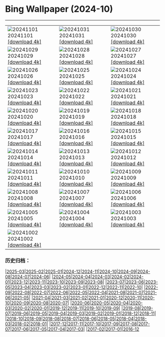 # Bing Wallpaper (2024-10)
**************

<table><tr><td><img class="wallpaper" src="https://www.bing.com/th?id=OHR.HauntedEdinburgh_ROW5659836156_1920x1080.jpg" alt="20241101"> 20241101 <a href="https://www.bing.com/th?id=OHR.HauntedEdinburgh_ROW5659836156_UHD.jpg">[download 4k]</a></td><td><img class="wallpaper" src="https://www.bing.com/th?id=OHR.ValleAostaGranParadiso_ROW5529148067_1920x1080.jpg" alt="20241031"> 20241031 <a href="https://www.bing.com/th?id=OHR.ValleAostaGranParadiso_ROW5529148067_UHD.jpg">[download 4k]</a></td><td><img class="wallpaper" src="https://www.bing.com/th?id=OHR.GreatOwl_ROW5336296654_1920x1080.jpg" alt="20241030"> 20241030 <a href="https://www.bing.com/th?id=OHR.GreatOwl_ROW5336296654_UHD.jpg">[download 4k]</a></td></tr><tr><td><img class="wallpaper" src="https://www.bing.com/th?id=OHR.PumpkinMist_ROW0565251733_1920x1080.jpg" alt="20241029"> 20241029 <a href="https://www.bing.com/th?id=OHR.PumpkinMist_ROW0565251733_UHD.jpg">[download 4k]</a></td><td><img class="wallpaper" src="https://www.bing.com/th?id=OHR.PolarBearHug_ROW4148039931_1920x1080.jpg" alt="20241028"> 20241028 <a href="https://www.bing.com/th?id=OHR.PolarBearHug_ROW4148039931_UHD.jpg">[download 4k]</a></td><td><img class="wallpaper" src="https://www.bing.com/th?id=OHR.GhostForest_ROW3674085851_1920x1080.jpg" alt="20241027"> 20241027 <a href="https://www.bing.com/th?id=OHR.GhostForest_ROW3674085851_UHD.jpg">[download 4k]</a></td></tr><tr><td><img class="wallpaper" src="https://www.bing.com/th?id=OHR.MontBlancMassif_ROW3509551140_1920x1080.jpg" alt="20241026"> 20241026 <a href="https://www.bing.com/th?id=OHR.MontBlancMassif_ROW3509551140_UHD.jpg">[download 4k]</a></td><td><img class="wallpaper" src="https://www.bing.com/th?id=OHR.BodieCalifornia_ROW2634514963_1920x1080.jpg" alt="20241025"> 20241025 <a href="https://www.bing.com/th?id=OHR.BodieCalifornia_ROW2634514963_UHD.jpg">[download 4k]</a></td><td><img class="wallpaper" src="https://www.bing.com/th?id=OHR.MadameSherriCastle_ROW2980735079_1920x1080.jpg" alt="20241024"> 20241024 <a href="https://www.bing.com/th?id=OHR.MadameSherriCastle_ROW2980735079_UHD.jpg">[download 4k]</a></td></tr><tr><td><img class="wallpaper" src="https://www.bing.com/th?id=OHR.MonsterDoor_ROW2254969406_1920x1080.jpg" alt="20241023"> 20241023 <a href="https://www.bing.com/th?id=OHR.MonsterDoor_ROW2254969406_UHD.jpg">[download 4k]</a></td><td><img class="wallpaper" src="https://www.bing.com/th?id=OHR.AutumnCypress_ROW2544482735_1920x1080.jpg" alt="20241022"> 20241022 <a href="https://www.bing.com/th?id=OHR.AutumnCypress_ROW2544482735_UHD.jpg">[download 4k]</a></td><td><img class="wallpaper" src="https://www.bing.com/th?id=OHR.SmilingSloth_ROW2407860543_1920x1080.jpg" alt="20241021"> 20241021 <a href="https://www.bing.com/th?id=OHR.SmilingSloth_ROW2407860543_UHD.jpg">[download 4k]</a></td></tr><tr><td><img class="wallpaper" src="https://www.bing.com/th?id=OHR.DenderaTemple_ROW1565970744_1920x1080.jpg" alt="20241020"> 20241020 <a href="https://www.bing.com/th?id=OHR.DenderaTemple_ROW1565970744_UHD.jpg">[download 4k]</a></td><td><img class="wallpaper" src="https://www.bing.com/th?id=OHR.CentralParkAutumn_ROW2004726043_1920x1080.jpg" alt="20241019"> 20241019 <a href="https://www.bing.com/th?id=OHR.CentralParkAutumn_ROW2004726043_UHD.jpg">[download 4k]</a></td><td><img class="wallpaper" src="https://www.bing.com/th?id=OHR.KochiaJapan_ROW2709910683_1920x1080.jpg" alt="20241018"> 20241018 <a href="https://www.bing.com/th?id=OHR.KochiaJapan_ROW2709910683_UHD.jpg">[download 4k]</a></td></tr><tr><td><img class="wallpaper" src="https://www.bing.com/th?id=OHR.FossilsDorset_ROW2405674098_1920x1080.jpg" alt="20241017"> 20241017 <a href="https://www.bing.com/th?id=OHR.FossilsDorset_ROW2405674098_UHD.jpg">[download 4k]</a></td><td><img class="wallpaper" src="https://www.bing.com/th?id=OHR.MaraMigration_ROW5831345808_1920x1080.jpg" alt="20241016"> 20241016 <a href="https://www.bing.com/th?id=OHR.MaraMigration_ROW5831345808_UHD.jpg">[download 4k]</a></td><td><img class="wallpaper" src="https://www.bing.com/th?id=OHR.CocoBeach_ROW1563343376_1920x1080.jpg" alt="20241015"> 20241015 <a href="https://www.bing.com/th?id=OHR.CocoBeach_ROW1563343376_UHD.jpg">[download 4k]</a></td></tr><tr><td><img class="wallpaper" src="https://www.bing.com/th?id=OHR.AlcazarSeville_ROW0922888067_1920x1080.jpg" alt="20241014"> 20241014 <a href="https://www.bing.com/th?id=OHR.AlcazarSeville_ROW0922888067_UHD.jpg">[download 4k]</a></td><td><img class="wallpaper" src="https://www.bing.com/th?id=OHR.QuebecDuck_ROW0409459903_1920x1080.jpg" alt="20241013"> 20241013 <a href="https://www.bing.com/th?id=OHR.QuebecDuck_ROW0409459903_UHD.jpg">[download 4k]</a></td><td><img class="wallpaper" src="https://www.bing.com/th?id=OHR.CelticColours_ROW3861704608_1920x1080.jpg" alt="20241012"> 20241012 <a href="https://www.bing.com/th?id=OHR.CelticColours_ROW3861704608_UHD.jpg">[download 4k]</a></td></tr><tr><td><img class="wallpaper" src="https://www.bing.com/th?id=OHR.SoranoItaly_ROW9659332544_1920x1080.jpg" alt="20241011"> 20241011 <a href="https://www.bing.com/th?id=OHR.SoranoItaly_ROW9659332544_UHD.jpg">[download 4k]</a></td><td><img class="wallpaper" src="https://www.bing.com/th?id=OHR.AspensColorado_ROW9309949443_1920x1080.jpg" alt="20241010"> 20241010 <a href="https://www.bing.com/th?id=OHR.AspensColorado_ROW9309949443_UHD.jpg">[download 4k]</a></td><td><img class="wallpaper" src="https://www.bing.com/th?id=OHR.MototiOctopus_ROW8930489347_1920x1080.jpg" alt="20241009"> 20241009 <a href="https://www.bing.com/th?id=OHR.MototiOctopus_ROW8930489347_UHD.jpg">[download 4k]</a></td></tr><tr><td><img class="wallpaper" src="https://www.bing.com/th?id=OHR.BoraPapeete_ROW2749253003_1920x1080.jpg" alt="20241008"> 20241008 <a href="https://www.bing.com/th?id=OHR.BoraPapeete_ROW2749253003_UHD.jpg">[download 4k]</a></td><td><img class="wallpaper" src="https://www.bing.com/th?id=OHR.CoyoteGulch_ROW8299172913_1920x1080.jpg" alt="20241007"> 20241007 <a href="https://www.bing.com/th?id=OHR.CoyoteGulch_ROW8299172913_UHD.jpg">[download 4k]</a></td><td><img class="wallpaper" src="https://www.bing.com/th?id=OHR.ElephantTeacher_ROW8011424345_1920x1080.jpg" alt="20241006"> 20241006 <a href="https://www.bing.com/th?id=OHR.ElephantTeacher_ROW8011424345_UHD.jpg">[download 4k]</a></td></tr><tr><td><img class="wallpaper" src="https://www.bing.com/th?id=OHR.EuropaMoon_ROW7675171022_1920x1080.jpg" alt="20241005"> 20241005 <a href="https://www.bing.com/th?id=OHR.EuropaMoon_ROW7675171022_UHD.jpg">[download 4k]</a></td><td><img class="wallpaper" src="https://www.bing.com/th?id=OHR.TajMahalReflection_ROW8732180669_1920x1080.jpg" alt="20241004"> 20241004 <a href="https://www.bing.com/th?id=OHR.TajMahalReflection_ROW8732180669_UHD.jpg">[download 4k]</a></td><td><img class="wallpaper" src="https://www.bing.com/th?id=OHR.WindRiverAlaska_ROW8103793021_1920x1080.jpg" alt="20241003"> 20241003 <a href="https://www.bing.com/th?id=OHR.WindRiverAlaska_ROW8103793021_UHD.jpg">[download 4k]</a></td></tr><tr><td><img class="wallpaper" src="https://www.bing.com/th?id=OHR.HalfDomeYosemite_ROW8093920979_1920x1080.jpg" alt="20241002"> 20241002 <a href="https://www.bing.com/th?id=OHR.HalfDomeYosemite_ROW8093920979_UHD.jpg">[download 4k]</a></td><td></td><td></td></tr></table>

### 历史归档：

|[2025-03](/../2025-03/2025-03.md)|[2025-02](/../2025-02/2025-02.md)|[2025-01](/../2025-01/2025-01.md)|[2024-12](/../2024-12/2024-12.md)|[2024-11](/../2024-11/2024-11.md)|[2024-10](/2024-10.md)|[2024-09](/../2024-09/2024-09.md)|[2024-08](/../2024-08/2024-08.md)|[2024-07](/../2024-07/2024-07.md)|[2024-06](/../2024-06/2024-06.md)|
|[2024-05](/../2024-05/2024-05.md)|[2024-04](/../2024-04/2024-04.md)|[2024-03](/../2024-03/2024-03.md)|[2024-02](/../2024-02/2024-02.md)|[2024-01](/../2024-01/2024-01.md)|[2023-12](/../2023-12/2023-12.md)|[2023-11](/../2023-11/2023-11.md)|[2023-10](/../2023-10/2023-10.md)|[2023-09](/../2023-09/2023-09.md)|[2023-08](/../2023-08/2023-08.md)|
|[2023-07](/../2023-07/2023-07.md)|[2023-06](/../2023-06/2023-06.md)|[2023-05](/../2023-05/2023-05.md)|[2023-04](/../2023-04/2023-04.md)|[2023-03](/../2023-03/2023-03.md)|[2023-02](/../2023-02/2023-02.md)|[2023-01](/../2023-01/2023-01.md)|[2022-12](/../2022-12/2022-12.md)|[2022-11](/../2022-11/2022-11.md)|[2022-10](/../2022-10/2022-10.md)|
|[2022-09](/../2022-09/2022-09.md)|[2022-08](/../2022-08/2022-08.md)|[2022-07](/../2022-07/2022-07.md)|[2022-06](/../2022-06/2022-06.md)|[2022-05](/../2022-05/2022-05.md)|[2022-04](/../2022-04/2022-04.md)|[2021-08](/../2021-08/2021-08.md)|[2021-07](/../2021-07/2021-07.md)|[2021-06](/../2021-06/2021-06.md)|[2021-05](/../2021-05/2021-05.md)|
|[2021-04](/../2021-04/2021-04.md)|[2021-03](/../2021-03/2021-03.md)|[2021-02](/../2021-02/2021-02.md)|[2021-01](/../2021-01/2021-01.md)|[2020-12](/../2020-12/2020-12.md)|[2020-11](/../2020-11/2020-11.md)|[2020-10](/../2020-10/2020-10.md)|[2020-09](/../2020-09/2020-09.md)|[2020-08](/../2020-08/2020-08.md)|[2020-07](/../2020-07/2020-07.md)|
|[2020-06](/../2020-06/2020-06.md)|[2020-05](/../2020-05/2020-05.md)|[2020-04](/../2020-04/2020-04.md)|[2020-03](/../2020-03/2020-03.md)|[2020-02](/../2020-02/2020-02.md)|[2020-01](/../2020-01/2020-01.md)|[2019-12](/../2019-12/2019-12.md)|[2019-11](/../2019-11/2019-11.md)|[2019-10](/../2019-10/2019-10.md)|[2019-09](/../2019-09/2019-09.md)|
|[2019-08](/../2019-08/2019-08.md)|[2019-07](/../2019-07/2019-07.md)|[2019-06](/../2019-06/2019-06.md)|[2019-05](/../2019-05/2019-05.md)|[2019-04](/../2019-04/2019-04.md)|[2019-03](/../2019-03/2019-03.md)|[2019-02](/../2019-02/2019-02.md)|[2019-01](/../2019-01/2019-01.md)|[2018-12](/../2018-12/2018-12.md)|[2018-11](/../2018-11/2018-11.md)|
|[2018-10](/../2018-10/2018-10.md)|[2018-09](/../2018-09/2018-09.md)|[2018-08](/../2018-08/2018-08.md)|[2018-07](/../2018-07/2018-07.md)|[2018-06](/../2018-06/2018-06.md)|[2018-05](/../2018-05/2018-05.md)|[2018-04](/../2018-04/2018-04.md)|[2018-03](/../2018-03/2018-03.md)|[2018-02](/../2018-02/2018-02.md)|[2018-01](/../2018-01/2018-01.md)|
|[2017-12](/../2017-12/2017-12.md)|[2017-11](/../2017-11/2017-11.md)|[2017-10](/../2017-10/2017-10.md)|[2017-09](/../2017-09/2017-09.md)|[2017-08](/../2017-08/2017-08.md)|[2017-07](/../2017-07/2017-07.md)|[2017-06](/../2017-06/2017-06.md)|[2017-05](/../2017-05/2017-05.md)|[2017-04](/../2017-04/2017-04.md)|[2017-03](/../2017-03/2017-03.md)|
|[2017-02](/../2017-02/2017-02.md)|[2017-01](/../2017-01/2017-01.md)|[2016-12](/../2016-12/2016-12.md)